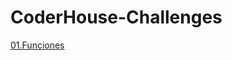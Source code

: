 # CoderHouse-Challenges

[01.Funciones](https://github.com/Dotto-Luis/CoderHouse-Challenges/blob/main/Funciones_Dotto.ipynb)
